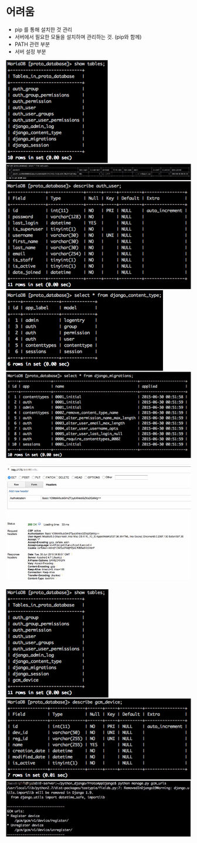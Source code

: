 # 어려움
* pip 를 통해 설치한 것 관리
* 서버에서 필요한 모듈을 설치하며 관리하는 것. (pip와 함께)
* PATH 관련 부분
* 서버 설정 부분


![](https://raw.githubusercontent.com/neilpark/2015_Plalab_DjangoPython/master/res/first_sync/001.png)
![](https://raw.githubusercontent.com/neilpark/2015_Plalab_DjangoPython/master/res/first_sync/002.jpeg)
![](https://raw.githubusercontent.com/neilpark/2015_Plalab_DjangoPython/master/res/first_sync/002_1.png)
![](https://raw.githubusercontent.com/neilpark/2015_Plalab_DjangoPython/master/res/first_sync/003.png)
![](https://raw.githubusercontent.com/neilpark/2015_Plalab_DjangoPython/master/res/first_sync/004.png)


![](https://raw.githubusercontent.com/neilpark/2015_Plalab_DjangoPython/master/res/rest_framework/001.jpeg)


![](https://raw.githubusercontent.com/neilpark/2015_Plalab_DjangoPython/master/res/gcm/001.png)
![](https://raw.githubusercontent.com/neilpark/2015_Plalab_DjangoPython/master/res/gcm/002.png)
![](https://raw.githubusercontent.com/neilpark/2015_Plalab_DjangoPython/master/res/gcm/003.jpeg)
